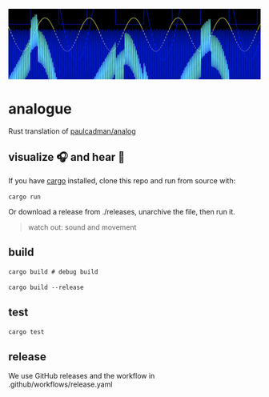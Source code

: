![waves-screenshot](./waves-screenshot.png)

# analogue

Rust translation of [paulcadman/analog](https://github.com/paulcadman/analog)

## visualize 🎧 and hear 👀

If you have [cargo](https://doc.rust-lang.org/cargo/getting-started/installation.html) installed,
clone this repo and run from source with:

`cargo run`

Or download a release from ./releases, unarchive the file, then run it.

> watch out: sound and movement

## build

`cargo build # debug build`

`cargo build --release`

## test

`cargo test`

## release

We use GitHub releases and the workflow in .github/workflows/release.yaml

